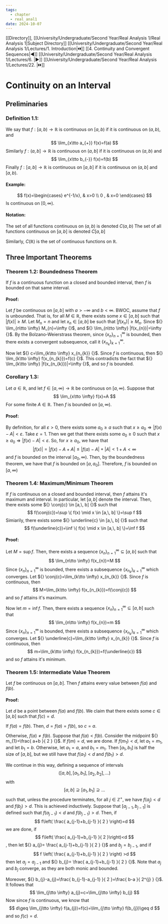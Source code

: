 ```yaml
---
tags:
  - chapter
  - real_anal1
date: 2024-10-07
---
```

[[Directory]], [[University/Undergraduate/Second Year/Real Analysis 1/Real Analysis 1|Subject Directory]]
[[University/Undergraduate/Second Year/Real Analysis 1/Lectures/1. Introduction|🞀🞀]] [[4. Continuity and Convergent Sequences|◀]] [[University/Undergraduate/Second Year/Real Analysis 1/Lectures/6. |▶]] [[University/Undergraduate/Second Year/Real Analysis 1/Lectures/22. |🞂🞂]]
# Continuity on an Interval
## Preliminaries
### Definition 1.1:
We say that ${} f:[a,\, b)\to{}\mathbb{R} {}$ is continuous on ${} [a,\, b) {}$ if it is continuous on ${} (a,\, b) {}$, and 
$$
\lim_{x\tto a_{+}} f(x)=f(a)
$$
Similarly ${} f:(a,\, b]\to{}\mathbb{R} {}$ is continuous on ${} (a,\, b] {}$ if it is continuous on ${} (a,\, b) {}$ and
$$
\lim_{x\tto b_{-}} f(x)=f(b)
$$
Finally ${} f:[a,\, b]\to{}\mathbb{R} {}$ is continuous on ${} [a,\, b] {}$ if it is continuous on ${} (a,\, b] {}$ and ${} [a,\, b) {}$.
#### Example:
$$
f(x)=\begin{cases}
e^{-1/x}, & x>0 \\
0 , & x=0
\end{cases}
$$
Is continuous on ${} [0,\, \infty ) {}$.
#### Notation:
The set of all functions continuous on ${} (a,\, b) {}$ is denoted ${} C(a,\, b) {}$
The set of all functions continuous on ${} [a,\, b] {}$ is denoted $C{} [a,\, b] {}$

Similarly, ${} C(\mathbb{R}) {}$ is the set of continuous functions on $\mathbb{R} {}$.
## Three Important Theorems
### Theorem 1.2: Boundedness Theorem
If $f$ is a continuous function on a closed and bounded interval, then $f$ is bounded on that same interval.
#### Proof:
Let $f$ be continuous on ${} [a,\, b] {}$ with ${} a>-\infty  {}$ and ${} b<\infty  {}$. BWOC, assume that ${} f$ is unbounded. That is, for all ${} M \in \mathbb{R} {}$, there exists some ${} x \in [a,\, b] {}$ such that ${} |f(x)|\geq M {}$. Let ${} M_{n}=n {}$ and let ${} x_{n} \in  [a,\, b] {}$ be such that ${} |f(x_{n})|\geq M_{n} {}$. Since ${} \lim_{n\tto \infty} M_{n}=\infty  {}$, and ${} \lim_{n\tto \infty} |f(x_{n})|=\infty  {}$. By the Bolzano-Weierstrass theorem, since ${} \{ x_{n} \}_{n=1}^{\infty}  {}$ is bounded, then there exists a convergent subsequence, call it ${} \{ x_{n_{k}} \}_{k=1}^{\infty}  {}$. 

Now let ${} c=\lim_{k\tto \infty} x_{n_{k}} {}$. Since $f$ is continuous, then ${} \lim_{k\tto \infty} f(x_{n_{k}})=f(c) {}$. This contradicts the fact that ${} \lim_{k\tto \infty} |f(x_{n_{k}})|=\infty  {}$, and so $f$ is bounded. 
### Corollary 1.3:
Let ${} a \in \mathbb{R} {}$, and let ${} f \in [a,\, \infty )\to{}\mathbb{R} {}$ be continuous on ${} [a,\, \infty ) {}$. Suppose that 
$$
\lim_{x\tto \infty} f(x)=A
$$
For some finite ${} A \in \mathbb{R} {}$. Then ${} f {}$ is bounded on ${} [a,\, \infty ) {}$. 
#### Proof:
By definition, for all $\varepsilon>0 {}$, there exists some $a_{0}\geq a$ such that ${} x\geq a_{0}\Rightarrow |f(x)-A|<\varepsilon {}$. Take ${} \varepsilon=1 {}$. Then we get that there exists some ${} a_{0} \geq 0 {}$ such that ${} x\geq a_{0}\Rightarrow |f(x)-A|< \varepsilon {}$. 
So, for ${} x \geq a_{0} {}$, we have that
$$
|f(x)|=|f(x)-A+A|\leq |f(a)-A|+|A|< 1+A<\infty 
$$
and $f$ is bounded on the interval ${} [a_{0},\, \infty ) {}$. Then, by the boundedness theorem, we have that $f$ is bounded on ${} [a,\, a_{0}] {}$. Therefore, $f$ is bounded on ${} [a,\, \infty ) {}$
### Theorem 1.4: Maximum/Minimum Theorem
If $f$ is continuous on a closed and bounded interval, then $f$ attains it's maximum and interval. In particular, let ${} [a,\, b] {}$ denote the interval. Then, there exists some ${} \conj{c} \in [a,\, b] {}$ such that
$$
f(\conj{c})=\sup \{ f(x) \mid  x \in [a,\, b] \}=\sup f
$$
Simiarily, there exists some ${} \underline{c} \in [a,\, b] {}$ such that
$$
f(\underline{c})=\inf \{ f(x) \mid  x \in [a,\, b] \}=\inf f
$$
#### Proof:
Let ${} M=\sup f {}$. Then, there exists a sequence ${} \{ x_{n} \}_{n=1}^{\infty} \subseteq [a,\, b]  {}$ such that 
$$
\lim_{n\tto \infty} f(x_{n})=M
$$
Since ${} \{ x_{n} \}_{n=1}^{\infty}  {}$ is bounded, there exists a subsequence ${} \{ x_{n_{k}} \}_{k=1}^{\infty}  {}$ which converges. Let ${} \conj{c}=\lim_{k\tto \infty} x_{n_{k}} {}$. Since $f$ is continuous, then 
$$
M=\lim_{k\tto \infty} f(x_{n_{k}})=f(\conj{c})
$$
and so $f {}$ attains it's maximum. 

Now let ${} m=\inf  f {}$. Then, there exists a sequence ${} \{ x_{n} \}_{n=1}^{\infty} \subseteq [a,\, b]  {}$ such that 
$$
\lim_{n\tto \infty} f(x_{n})=m
$$
Since ${} \{ x_{n} \}_{n=1}^{\infty}  {}$ is bounded, there exists a subsequence ${} \{ x_{n_{k}} \}_{k=1}^{\infty}  {}$ which converges. Let ${} \underline{c}=\lim_{k\tto \infty} x_{n_{k}} {}$. Since $f$ is continuous, then 
$$
m=\lim_{k\tto \infty} f(x_{n_{k}})=f(\underline{c})
$$
and so ${} f$ attains it's minimum.
### Theorem 1.5: Intermediate Value Theorem
Let $f$ be continuous on ${} [a,\, b] {}$. Then $f$ attains every value between ${} f(a)$ and ${} f(b)$.
#### Proof:
Let $d$ be a point between ${} f(a)$ and ${} f(b) {}$. We claim that there exists some ${} c \in [a,\, b] {}$ such that ${} f(c)=d {}$. 

If ${} f(a)=f(b) {}$. Then, ${} d=f(a)=f(b) {}$, so ${} c=a {}$. 

Otherwise, ${} f(a)\neq f(b) {}$. Suppose that ${} f(a)<f(b) {}$. Consider the midpoint ${} m_{1}=\frac{ a+b }{ 2 } {}$. If ${} f(m)=d {}$, we are done. If ${} f(m_{1})<d {}$, let ${} a_{1}=m_{1} {}$, and let ${} b_{1}=b {}$. Otherwise, let ${} a_{1}=a {}$, and ${} b_{1}=m_{1} {}$. Then ${} [a_{1},\, b_{1}] {}$ is half the size of ${} [a,\, b] {}$, but we still have that ${} f(a_{1})<d {}$ and ${} f(b_{1})>d {}$.

We continue in this way, defining a sequence of intervals
$$
([a,\, b],\, [a_{1},\, b_{1}],\, [a_{2},\, b_{2}],\,\dots)
$$
with
$$
[a,\, b] \supseteq [a_{1},\, b_{1}] \supseteq \dots 
$$
such that, unless the procedure terminates, for all ${} j \in \mathbb{Z}^{+} {}$, we have ${} f(a_{j})<d {}$ and ${} f(b_{j})>d {}$. This is achieved inductively. Suppose that ${} [a_{j-1},\, b_{j-1}] {}$ is defined such that ${} f(a_{j-1})<d {}$ and ${} f(b_{j-1})>d {}$. Then, if
$$
f\left( \frac{ a_{j-1}+b_{j-1} }{ 2 } \right)=d
$$
we are done, if
$$
f\left( \frac{ a_{j-1}+b_{j-1} }{ 2 }\right)<d
$$, then let ${} a_{j}= \frac{ a_{j-1}+b_{j-1} }{ 2 } {}$ and ${} b_{j}=b_{j-1} {}$, and if
$$
f \left(  \frac{ a_{j-1}+b_{j-1} }{ 2 } \right) >d
$$
then let ${} a_{j}=a_{j-1} {}$ and ${} b_{j}= \frac{ a_{j-1}+b_{j-1} }{ 2 } {}$. Note that ${} a_{j} {}$ and ${} b_{j}$ converge, as they are both monic and bounded.

Moreover, ${} b_{j}-a_{j}=\frac{ b_{j-1}-a_{j-1} }{ 2 }=\frac{ b-a }{ 2^{j} } {}$. It follows that
$$
\lim_{j\tto \infty} a_{j}=c=\lim_{j\tto \infty} b_{j}
$$
Now since $f$ is continuous, we know that
$$
d\geq \lim_{j\tto \infty} f(a_{j})=f(c)=\lim_{j\tto \infty} f(b_{j})\geq d
$$
and so ${} f(c)=d {}$. 
